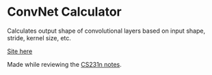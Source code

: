 # ConvNet Calculator

Calculates output shape of convolutional layers based on input shape, stride, kernel size, etc.

[Site here](https://madebyollin.github.io/convnet-calculator/)

Made while reviewing the [CS231n notes](http://cs231n.github.io/convolutional-networks/).
